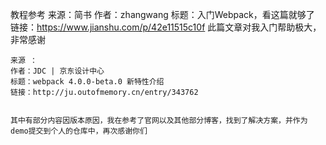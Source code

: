 教程参考
	来源：简书
	作者：zhangwang
	标题：入门Webpack，看这篇就够了
	链接：https://www.jianshu.com/p/42e11515c10f
	此篇文章对我入门帮助极大，非常感谢
	

	来源 ： 
	作者：JDC | 京东设计中心
	标题：webpack 4.0.0-beta.0 新特性介绍
	链接：http://ju.outofmemory.cn/entry/343762
	

	其中有部分内容因版本原因，我在参考了官网以及其他部分博客，找到了解决方案，并作为demo提交到个人的仓库中，再次感谢你们